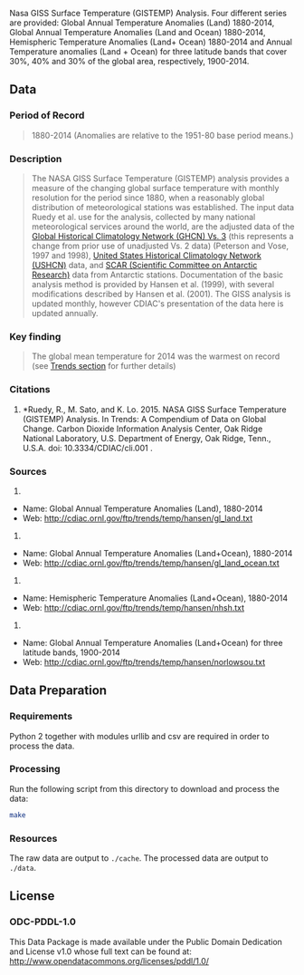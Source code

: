 Nasa GISS Surface Temperature (GISTEMP) Analysis. Four different series are provided: Global Annual Temperature Anomalies (Land) 1880-2014, Global Annual Temperature Anomalies (Land and Ocean) 1880-2014, Hemispheric Temperature Anomalies (Land+ Ocean) 1880-2014 and Annual Temperature anomalies (Land + Ocean) for three latitude bands that cover 30%, 40% and 30% of the global area, respectively, 1900-2014.

## Data

### Period of Record
> 1880-2014 (Anomalies are relative to the 1951-80 base period means.)

### Description

> The NASA GISS Surface Temperature (GISTEMP) analysis provides a measure of the changing global surface temperature with monthly resolution for the period since 1880, when a reasonably global distribution of meteorological stations was established. The input data Ruedy et al. use for the analysis, collected by many national meteorological services around the world, are the adjusted data of the [Global Historical Climatology Network (GHCN) Vs. 3](http://www.ncdc.noaa.gov/ghcnm/) (this represents a change from prior use of unadjusted Vs. 2 data) (Peterson and Vose, 1997 and 1998), [United States Historical Climatology Network (USHCN)](http://www.ncdc.noaa.gov/oa/climate/research/ushcn/) data, and [SCAR (Scientific Committee on Antarctic Research)](http://www.antarctica.ac.uk/met/READER/) data from Antarctic stations. Documentation of the basic analysis method is provided by Hansen et al. (1999), with several modifications described by Hansen et al. (2001). The GISS analysis is updated monthly, however CDIAC's presentation of the data here is updated annually.

### Key finding
> The global mean temperature for 2014 was the warmest on record (see [Trends section](http://cdiac.ornl.gov/trends/temp/hansen/hansen.html#trends) for further details)

### Citations

1. *Ruedy, R., M. Sato, and K. Lo. 2015. NASA GISS Surface Temperature (GISTEMP) Analysis. In Trends: A Compendium of Data on Global Change. Carbon Dioxide Information Analysis Center, Oak Ridge National Laboratory, U.S. Department of Energy, Oak Ridge, Tenn., U.S.A. doi: 10.3334/CDIAC/cli.001 .

### Sources
1.
  * Name: Global Annual Temperature Anomalies (Land), 1880-2014
  * Web: http://cdiac.ornl.gov/ftp/trends/temp/hansen/gl_land.txt
1.
  * Name: Global Annual Temperature Anomalies (Land+Ocean), 1880-2014
  * Web: http://cdiac.ornl.gov/ftp/trends/temp/hansen/gl_land_ocean.txt
1.
  * Name: Hemispheric Temperature Anomalies (Land+Ocean), 1880-2014
  * Web: http://cdiac.ornl.gov/ftp/trends/temp/hansen/nhsh.txt
1.
  * Name: Global Annual Temperature Anomalies (Land+Ocean) for three latitude bands, 1900-2014
  * Web: http://cdiac.ornl.gov/ftp/trends/temp/hansen/norlowsou.txt

## Data Preparation

### Requirements

Python 2 together with modules urllib and csv are required in order to process the data. 

### Processing

Run the following script from this directory to download and process the data:

```bash
make
```

### Resources

The raw data are output to `./cache`. The processed data are output to `./data`.

## License

### ODC-PDDL-1.0

This Data Package is made available under the Public Domain Dedication and License v1.0 whose full text can be found at: http://www.opendatacommons.org/licenses/pddl/1.0/
